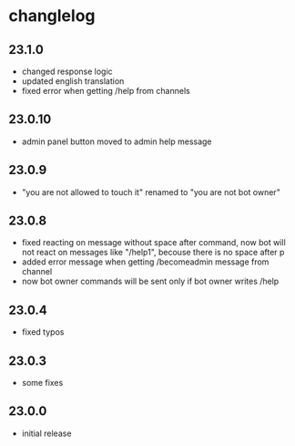 # changlelog

## 23.1.0

- changed response logic
- updated english translation
- fixed error when getting /help from channels

## 23.0.10

- admin panel button moved to admin help message

## 23.0.9

- "you are not allowed to touch it" renamed to "you are not bot owner"

## 23.0.8

- fixed reacting on message without space after command, now bot will not react on messages like "/help1", becouse there is no space after p
- added error message when getting /becomeadmin message from channel
- now bot owner commands will be sent only if bot owner writes /help

## 23.0.4

- fixed typos

## 23.0.3

- some fixes

## 23.0.0

- initial release


